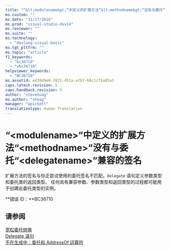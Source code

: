```yaml
---
title: "“&lt;modulename&gt;”中定义的扩展方法“&lt;methodname&gt;”没有与委托“&lt;delegatename&gt;”兼容的签名 | Microsoft Docs"
ms.custom: ""
ms.date: "11/17/2016"
ms.prod: "visual-studio-dev14"
ms.reviewer: ""
ms.suite: ""
ms.technology: 
  - "devlang-visual-basic"
ms.tgt_pltfrm: ""
ms.topic: "article"
f1_keywords: 
  - "bc36710"
  - "vbc36710"
helpviewer_keywords: 
  - "BC36710"
ms.assetid: e439d9e0-7821-451a-a7b7-68c1cf1a85a3
caps.latest.revision: 5
caps.handback.revision: 5
author: "stevehoag"
ms.author: "shoag"
manager: "wpickett"
translationtype: Human Translation
---
```

# “&lt;modulename&gt;”中定义的扩展方法“&lt;methodname&gt;”没有与委托“&lt;delegatename&gt;”兼容的签名
扩展方法的签名与你正尝试使用的委托签名不匹配。`Delegate` 语句定义参数类型和委托类的返回类型。 任何具有兼容参数、参数类型和返回类型的过程都可能用于创建此委托类型的实例。  
  
 **错误 ID：**BC36710  
  
## 请参阅  
 [宽松委托转换](../../visual-basic/programming-guide/language-features/delegates/relaxed-delegate-conversion.md)   
 [Delegate 语句](../../visual-basic/language-reference/statements/delegate-statement.md)   
 [不在生成中：委托和 AddressOf 运算符](http://msdn.microsoft.com/zh-cn/7b2ed932-8598-4355-b2f7-5cedb23ee86f)